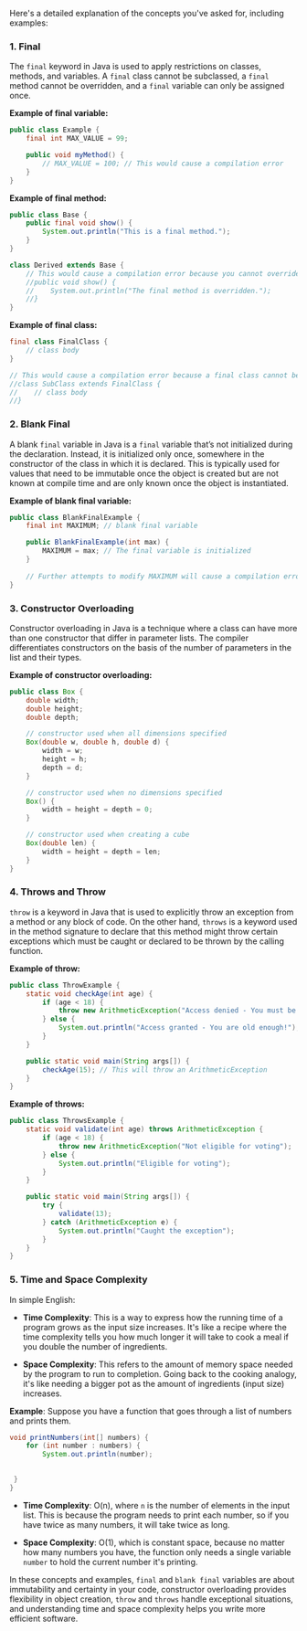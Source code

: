 Here's a detailed explanation of the concepts you've asked for, including examples:

### 1. Final

The `final` keyword in Java is used to apply restrictions on classes, methods, and variables. A `final` class cannot be subclassed, a `final` method cannot be overridden, and a `final` variable can only be assigned once.

**Example of final variable:**
```java
public class Example {
    final int MAX_VALUE = 99;

    public void myMethod() {
        // MAX_VALUE = 100; // This would cause a compilation error
    }
}
```

**Example of final method:**
```java
public class Base {
    public final void show() {
        System.out.println("This is a final method.");
    }
}

class Derived extends Base {
    // This would cause a compilation error because you cannot override a final method
    //public void show() { 
    //    System.out.println("The final method is overridden.");
    //}
}
```

**Example of final class:**
```java
final class FinalClass {
    // class body
}

// This would cause a compilation error because a final class cannot be subclassed
//class SubClass extends FinalClass { 
//    // class body
//}
```

### 2. Blank Final

A blank `final` variable in Java is a `final` variable that’s not initialized during the declaration. Instead, it is initialized only once, somewhere in the constructor of the class in which it is declared. This is typically used for values that need to be immutable once the object is created but are not known at compile time and are only known once the object is instantiated.

**Example of blank final variable:**
```java
public class BlankFinalExample {
    final int MAXIMUM; // blank final variable

    public BlankFinalExample(int max) {
        MAXIMUM = max; // The final variable is initialized
    }
    
    // Further attempts to modify MAXIMUM will cause a compilation error
}
```

### 3. Constructor Overloading

Constructor overloading in Java is a technique where a class can have more than one constructor that differ in parameter lists. The compiler differentiates constructors on the basis of the number of parameters in the list and their types.

**Example of constructor overloading:**
```java
public class Box {
    double width;
    double height;
    double depth;

    // constructor used when all dimensions specified
    Box(double w, double h, double d) {
        width = w;
        height = h;
        depth = d;
    }

    // constructor used when no dimensions specified
    Box() {
        width = height = depth = 0;
    }

    // constructor used when creating a cube
    Box(double len) {
        width = height = depth = len;
    }
}
```

### 4. Throws and Throw

`throw` is a keyword in Java that is used to explicitly throw an exception from a method or any block of code. On the other hand, `throws` is a keyword used in the method signature to declare that this method might throw certain exceptions which must be caught or declared to be thrown by the calling function.

**Example of throw:**
```java
public class ThrowExample {
    static void checkAge(int age) {
        if (age < 18) {
            throw new ArithmeticException("Access denied - You must be at least 18 years old.");
        } else {
            System.out.println("Access granted - You are old enough!");
        }
    }

    public static void main(String args[]) {
        checkAge(15); // This will throw an ArithmeticException
    }
}
```

**Example of throws:**
```java
public class ThrowsExample {
    static void validate(int age) throws ArithmeticException {
        if (age < 18) {
            throw new ArithmeticException("Not eligible for voting");
        } else {
            System.out.println("Eligible for voting");
        }
    }

    public static void main(String args[]) {
        try {
            validate(13);
        } catch (ArithmeticException e) {
            System.out.println("Caught the exception");
        }
    }
}
```

### 5. Time and Space Complexity

In simple English:

- **Time Complexity**: This is a way to express how the running time of a program grows as the input size increases. It's like a recipe where the time complexity tells you how much longer it will take to cook a meal if you double the number of ingredients.

- **Space Complexity**: This refers to the amount of memory space needed by the program to run to completion. Going back to the cooking analogy, it's like needing a bigger pot as the amount of ingredients (input size) increases.

**Example**: Suppose you have a function that goes through a list of numbers and prints them.

```java
void printNumbers(int[] numbers) {
    for (int number : numbers) {
        System.out.println(number);
   

 }
}
```
- **Time Complexity**: O(n), where `n` is the number of elements in the input list. This is because the program needs to print each number, so if you have twice as many numbers, it will take twice as long.
  
- **Space Complexity**: O(1), which is constant space, because no matter how many numbers you have, the function only needs a single variable `number` to hold the current number it's printing.

In these concepts and examples, `final` and `blank final` variables are about immutability and certainty in your code, constructor overloading provides flexibility in object creation, `throw` and `throws` handle exceptional situations, and understanding time and space complexity helps you write more efficient software.
